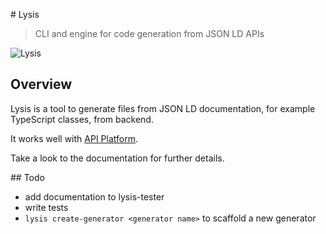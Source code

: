 # Lysis

> CLI and engine for code generation from JSON LD APIs

![Lysis](https://github.com/momenttech/lysis/raw/master/documentation/lysis-logo.svg)

## Overview

Lysis is a tool to generate files from JSON LD documentation, for example TypeScript classes, from backend.


It works well with [API Platform](https://api-platform.com/).

Take a look to the documentation for further details.

## Todo

- add documentation to lysis-tester
- write tests
- `lysis create-generator <generator name>` to scaffold a new generator
